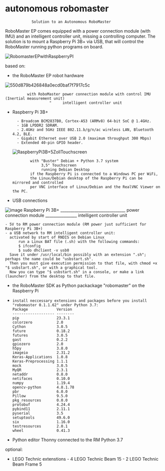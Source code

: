 # autonomous robomaster
                Solution to an Autonomous RoboMaster
RoboMaster EP comes equipped with a power connection module (with IMU) and an intelligent controller unit, missing a controlling computer.
The solution is to mount a Raspberry Pi 3B+ via USB, that will control the RoboMaster running python programs on board.

![RobomasterEPwithRaspberryPI](https://github.com/stmarx/robomaster/assets/73398331/667a3e07-b3e3-4f4f-bb21-65f63b97cee6)


based on:
  - the RoboMaster EP robot hardware

![550d879b426848a0ecd0baf7f7917c5c](https://github.com/stmarx/robomaster/assets/73398331/ab9c6cca-032b-41c7-b444-c02192a62ab1)

              with RoboMaster power connection module with control IMU (Inertial measurement unit)
                        "     intelligent controller unit

  - Raspberry Pi 3B+

          - Broadcom BCM2837B0, Cortex-A53 (ARMv8) 64-bit SoC @ 1.4GHz.
          - 1GB LPDDR2 SDRAM.
          - 2.4GHz and 5GHz IEEE 802.11.b/g/n/ac wireless LAN, Bluetooth 4.2, BLE.
          - Gigabit Ethernet over USB 2.0 (maximum throughput 300 Mbps)
          - Extended 40-pin GPIO header.
    ![RaspberryPi3B+5ZollTouchscreen](https://github.com/stmarx/robomaster/assets/73398331/fed2b1cc-f7c3-4f94-b285-e52dac94c307)

                with "Buster" Debian + Python 3.7 system
                     3,5" Touchscreen  
                     running Debian Desktop
                if the Raspberry Pi is connected to a Windows PC per WiFi,
                the Linux/Debian desktop of the Raspberry Pi can be mirrored and controlled
                per VNC interface of Linux/Debian and the RealVNC Viewer on the PC.

  - USB connections

![image](https://github.com/stmarx/robomaster/assets/73398331/6b3fa041-44ba-41d0-901d-57b07908224c)
      Raspberry Pi 3B+ _________________________________ power connection module ________________ intelligent controller unit

    - 5V to RM power connection module (RM power just sufficient for Raspberry Pi 3B+)
    - a USB network to RM intelligent controller unit:
      activated by start of RNDIS on Debian Linux
          run a Linux BAT file (.sh) with the following commands:
          $ ifconfig
          $ sudo dhclient -v usb0
      Save it under /usr/local/bin possibly with an extension ".sh"; perhaps the name could be "usbstart.sh".
      Then you must give execution permission to that file, with chmod +x "$ usbstart.sh", or with a graphical tool.
      Now you can type "$ usbstart.sh" in a console, or make a link (launcher) from the desktop to that file.

  - the RoboMaster SDK as Python packackage "robomaster" on the Raspberry Pi

  -     install neccessary extensions and packages before you install "robomaster 0.1.1.62" under Python 3.7:
        Package             Version
        ------------------- --------
        pip                 23.3.1
        colorzero           2.0
        Cython              3.0.5
        future              0.18.2
        futures             3.0.5
        gast                0.2.2
        gpiozero            2.0
        h5py                3.8.0
        imageio             2.31.2
        Keras-Applications  1.0.8
        Keras-Preprocessing 1.1.1
        mock                3.0.5
        MyQR                2.3.1
        netaddr             0.8.0
        netifaces           0.10.0
        numpy               1.19.4
        opencv-python       4.8.1.78
        pbr                 6.0.0
        Pillow              9.5.0
        pkg_resources       0.0.0
        protobuf            4.24.4
        pybind11            2.11.1
        pyserial            3.5
        setuptools          49.6.0
        six                 1.16.0
        testresources       2.0.1
        wheel               0.41.3

  - Python editor Thonny connected to the RM Python 3.7

optional:

  - LEGO Technic extenstions
        - 4 LEGO Technic Beam 15
        - 2 LEGO Technic Beam Frame 5
